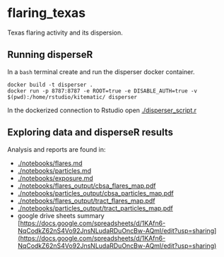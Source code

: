 # flaring_texas

Texas flaring activity and its dispersion.

## Running disperseR

In a `bash` terminal create and run the disperser docker container.

```
docker build -t disperser .
docker run -p 8787:8787 -e ROOT=true -e DISABLE_AUTH=true -v $(pwd):/home/rstudio/kitematic/ disperser
```

In the dockerized connection to Rstudio open [./disperser_script.r](./disperser_script.r)

## Exploring data and disperseR results

Analysis and reports are found in: 
  * [./notebooks/flares.md](./notebooks/flares.md)
  * [./notebooks/particles.md](./notebooks/particles.md)
  * [./notebooks/exposure.md](./notebooks/exposure.md)
  * [./notebooks/flares_output/cbsa_flares_map.pdf](./notebooks/flares_output/cbsa_flares_map.pdf)
  * [./notebooks/particles_output/cbsa_particles_map.pdf](./notebooks/particles_output/cbsa_particles_map.pdf)
  * [./notebooks/flares_output/tract_flares_map.pdf](./notebooks/flares_output/tract_flares_map.pdf)
  * [./notebooks/particles_output/tract_particles_map.pdf](./notebooks/particles_output/tract_particles_map.pdf)
  * google drive sheets summary [https://docs.google.com/spreadsheets/d/1KAfn6-NqCodkZ62nS4Vo92JnsNLudaRDuOncBw-AQmI/edit?usp=sharing](https://docs.google.com/spreadsheets/d/1KAfn6-NqCodkZ62nS4Vo92JnsNLudaRDuOncBw-AQmI/edit?usp=sharing)
